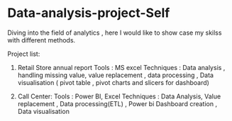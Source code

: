 # Data-analysis-project-Self

Diving into the field of analytics , here I would like to show case my skilss with different methods.

Project list:
1) Retail Store annual report
   Tools : MS excel
   Techniques : Data analysis , handling missing value, value replacement , data processing , Data visualisation ( pivot table , pivot charts and slicers for dashboard)
   
2) Call Center:
   Tools : Power BI, Excel
   Techniques : Data Analysis, Value replacement , Data processing(ETL) , Power bi Dashboard creation , Data visualisation
